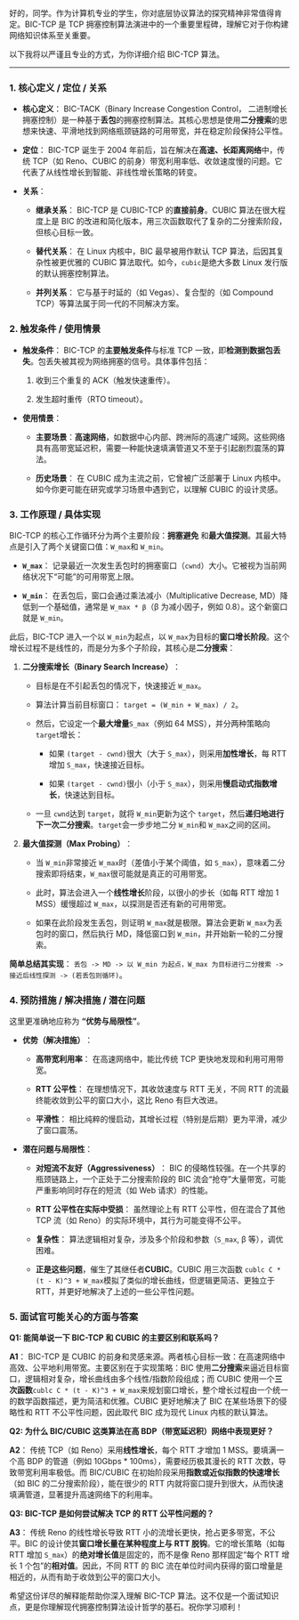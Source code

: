 好的，同学。作为计算机专业的学生，你对底层协议算法的探究精神非常值得肯定。BIC-TCP 是 TCP 拥塞控制算法演进中的一个重要里程碑，理解它对于你构建网络知识体系至关重要。

以下我将以严谨且专业的方式，为你详细介绍 BIC-TCP 算法。

---

### ​**1. 核心定义 / 定位 / 关系**​

- ​**核心定义**​： BIC-TACK（Binary Increase Congestion Control， 二进制增长拥塞控制）是一种基于**丢包**的拥塞控制算法。其核心思想是使用**二分搜索**的思想来快速、平滑地找到网络瓶颈链路的可用带宽，并在稳定阶段保持公平性。
    
- ​**定位**​： BIC-TCP 诞生于 2004 年前后，旨在解决在**高速、长距离网络**中，传统 TCP（如 Reno、CUBIC 的前身）带宽利用率低、收敛速度慢的问题。它代表了从线性增长到智能、非线性增长策略的转变。
    
- ​**关系**​：
    
    - ​**继承关系**​： BIC-TCP 是 CUBIC-TCP 的**直接前身**。CUBIC 算法在很大程度上是 BIC 的改进和简化版本，用三次函数取代了复杂的二分搜索阶段，但核心目标一致。
        
    - ​**替代关系**​： 在 Linux 内核中，BIC 最早被用作默认 TCP 算法，后因其复杂性被更优雅的 CUBIC 算法取代。如今，`cubic`是绝大多数 Linux 发行版的默认拥塞控制算法。
        
    - ​**并列关系**​： 它与基于时延的（如 Vegas）、复合型的（如 Compound TCP）等算法属于同一代的不同解决方案。
        
    

### ​**2. 触发条件 / 使用情景**​

- ​**触发条件**​： BIC-TCP 的**主要触发条件**与标准 TCP 一致，即**检测到数据包丢失**。包丢失被其视为网络拥塞的信号。具体事件包括：
    
    1. 收到三个重复的 ACK（触发快速重传）。
        
    2. 发生超时重传（RTO timeout）。
        
    
- ​**使用情景**​：
    
    - ​**主要场景**​： ​**高速网络**，如数据中心内部、跨洲际的高速广域网。这些网络具有高带宽延迟积，需要一种能快速填满管道又不至于引起剧烈震荡的算法。
        
    - ​**历史场景**​： 在 CUBIC 成为主流之前，它曾被广泛部署于 Linux 内核中。如今你更可能在研究或学习场景中遇到它，以理解 CUBIC 的设计灵感。
        
    

### ​**3. 工作原理 / 具体实现**​

BIC-TCP 的核心工作循环分为两个主要阶段：​**拥塞避免**​ 和 ​**最大值探测**。其最大特点是引入了两个关键窗口值：`W_max`和 `W_min`。

- ​**`W_max`**​： 记录最近一次发生丢包时的拥塞窗口（`cwnd`）大小。它被视为当前网络状况下“可能”的可用带宽上限。
    
- ​**`W_min`**​： 在丢包后，窗口会通过乘法减小（Multiplicative Decrease, MD）降低到一个基础值，通常是 `W_max * β`（β 为减小因子，例如 0.8）。这个新窗口就是 `W_min`。
    

此后，BIC-TCP 进入一个以 `W_min`为起点，以 `W_max`为目标的**窗口增长阶段**。这个增长过程不是线性的，而是分为多个子阶段，其核心是**二分搜索**​：

1. ​**二分搜索增长（Binary Search Increase）​**​：
    
    - 目标是在不引起丢包的情况下，快速接近 `W_max`。
        
    - 算法计算当前目标窗口： `target = (W_min + W_max) / 2`。
        
    - 然后，它设定一个**最大增量**​ `S_max`（例如 64 MSS），并分两种策略向 `target`增长：
        
        - 如果 `(target - cwnd)`很大（大于 `S_max`），则采用**加性增长**，每 RTT 增加 `S_max`，快速接近目标。
            
        - 如果 `(target - cwnd)`很小（小于 `S_max`），则采用**慢启动式指数增长**，快速达到目标。
            
        
    - 一旦 `cwnd`达到 `target`，就将 `W_min`更新为这个 `target`，然后**递归地进行下一次二分搜索**。`target`会一步步地二分 `W_min`和 `W_max`之间的区间。
        
    
2. ​**最大值探测（Max Probing）​**​：
    
    - 当 `W_min`非常接近 `W_max`时（差值小于某个阈值，如 `S_max`），意味着二分搜索即将结束，`W_max`很可能就是真正的可用带宽。
        
    - 此时，算法会进入一个**线性增长**阶段，以很小的步长（如每 RTT 增加 1 MSS）缓慢超过 `W_max`，以探测是否还有新的可用带宽。
        
    - 如果在此阶段发生丢包，则证明 `W_max`就是极限。算法会更新 `W_max`为丢包时的窗口，然后执行 MD，降低窗口到 `W_min`，并开始新一轮的二分搜索。
        
    

​**简单总结其实现**​： `丢包 -> MD -> 以 W_min 为起点，W_max 为目标进行二分搜索 -> 接近后线性探测 -> (若丢包则循环)`。

### ​**4. 预防措施 / 解决措施 / 潜在问题**​

这里更准确地应称为 ​**​“优势与局限性”​**。

- ​**优势（解决措施）​**​：
    
    - ​**高带宽利用率**​： 在高速网络中，能比传统 TCP 更快地发现和利用可用带宽。
        
    - ​**RTT 公平性**​： 在理想情况下，其收敛速度与 RTT 无关，不同 RTT 的流最终能收敛到公平的窗口大小，这比 Reno 有巨大改进。
        
    - ​**平滑性**​： 相比纯粹的慢启动，其增长过程（特别是后期）更为平滑，减少了窗口震荡。
        
    
- ​**潜在问题与局限性**​：
    
    - ​**对短流不友好（Aggressiveness）​**​： BIC 的侵略性较强。在一个共享的瓶颈链路上，一个正处于二分搜索阶段的 BIC 流会“抢夺”大量带宽，可能严重影响同时存在的短流（如 Web 请求）的性能。
        
    - ​**RTT 公平性在实际中受损**​： 虽然理论上有 RTT 公平性，但在混合了其他 TCP 流（如 Reno）的实际环境中，其行为可能变得不公平。
        
    - ​**复杂性**​： 算法逻辑相对复杂，涉及多个阶段和参数（`S_max`, β 等），调优困难。
        
    - ​**正是这些问题**，催生了其继任者 ​**CUBIC**。CUBIC 用三次函数 `cublc C * (t - K)^3 + W_max`模拟了类似的增长曲线，但逻辑更简洁、更独立于 RTT，并更好地解决了上述的一些公平性问题。
        
    

### ​**5. 面试官可能关心的方面与答案**​

​**Q1: 能简单说一下 BIC-TCP 和 CUBIC 的主要区别和联系吗？​**​

​**A1**​： BIC-TCP 是 CUBIC 的前身和灵感来源。两者核心目标一致：在高速网络中高效、公平地利用带宽。主要区别在于实现策略：BIC 使用**二分搜索**来逼近目标窗口，逻辑相对复杂，增长曲线由多个线性/指数阶段组成；而 CUBIC 使用一个**三次函数**​ `cublc C * (t - K)^3 + W_max`来规划窗口增长，整个增长过程由一个统一的数学函数描述，更为简洁和优雅。CUBIC 更好地解决了 BIC 在某些场景下的侵略性和 RTT 不公平性问题，因此取代 BIC 成为现代 Linux 内核的默认算法。

​**Q2: 为什么 BIC/CUBIC 这类算法在高 BDP（带宽延迟积）网络中表现更好？​**​

​**A2**​： 传统 TCP（如 Reno）采用**线性增长**，每个 RTT 才增加 1 MSS。要填满一个高 BDP 的管道（例如 10Gbps * 100ms），需要经历极其漫长的 RTT 次数，导致带宽利用率极低。而 BIC/CUBIC 在初始阶段采用**指数或近似指数的快速增长**​（如 BIC 的二分搜索阶段），能在很少的 RTT 内就将窗口提升到很大，从而快速填满管道，显著提升高速网络下的利用率。

​**Q3: BIC-TCP 是如何尝试解决 TCP 的 RTT 公平性问题的？​**​

​**A3**​： 传统 Reno 的线性增长导致 RTT 小的流增长更快，抢占更多带宽，不公平。BIC 的设计使其**窗口增长量在某种程度上与 RTT 脱钩**。它的增长策略（如每 RTT 增加 `S_max`）的**绝对增长值**是固定的，而不是像 Reno 那样固定“每个 RTT 增长 1 个包”的**相对值**。因此，不同 RTT 的 BIC 流在单位时间内获得的窗口增量是相近的，从而有助于收敛到公平的窗口大小。

希望这份详尽的解释能帮助你深入理解 BIC-TCP 算法。这不仅是一个面试知识点，更是你理解现代拥塞控制算法设计哲学的基石。祝你学习顺利！
